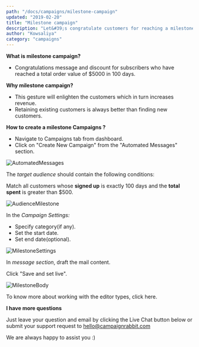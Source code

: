 ```yaml
---
path: "/docs/campaigns/milestone-campaign"
updated: "2019-02-20"
title: "Milestone campaign"
description: "Let&#39;s congratulate customers for reaching a milestone"
author: "Kowsaliya"
category: "campaigns"
---
```

**What is milestone campaign?**
* Congratulations message and discount for subscribers who have reached a total order value of $5000 in 100 days.

**Why milestone campaign?**
* This gesture will enlighten the customers which in turn increases revenue.
* Retaining existing customers is always better than finding new customers.

**How to create a milestone Campaigns ?**
* Navigate to Campaigns tab from dashboard.
* Click on "Create New Campaign" from the "Automated Messages" section.

![AutomatedMessages](https://raw.githubusercontent.com/shreegowtham27/site-1/dev_v2/src/images/docs/campaigns/automated-campaigns/AutomatedMessages.png)

The *target audience* should contain the following conditions:

Match all customers whose **signed up** is exactly 100 days and the **total spent** is greater than $500.

![AudienceMilestone](https://raw.githubusercontent.com/shreegowtham27/site-1/dev_v2/src/images/docs/campaigns/automated-campaigns/MilestoneAudience.png)

In the *Campaign Settings:*
* Specify category(if any).
* Set the start date.
* Set end date(optional).

![MilestoneSettings](https://raw.githubusercontent.com/shreegowtham27/site-1/dev_v2/src/images/docs/campaigns/automated-campaigns/milestoneSetting.png)

In *message section*, draft the mail content.

Click "Save and set live".


![MilestoneBody](https://raw.githubusercontent.com/shreegowtham27/site-1/dev_v2/src/images/docs/campaigns/automated-campaigns/milestoneBody.png)

To know more about working with the editor types, click <link-text url="https://docs.campaignrabbit.com/campaigns/working-with-editor" target="_blank" rel="noopener">here.</link-text>

**I have more questions**

Just leave your question and email by clicking the Live Chat button below or submit your support request to <hello@campaignrabbit.com>

We are always happy to assist you :)

